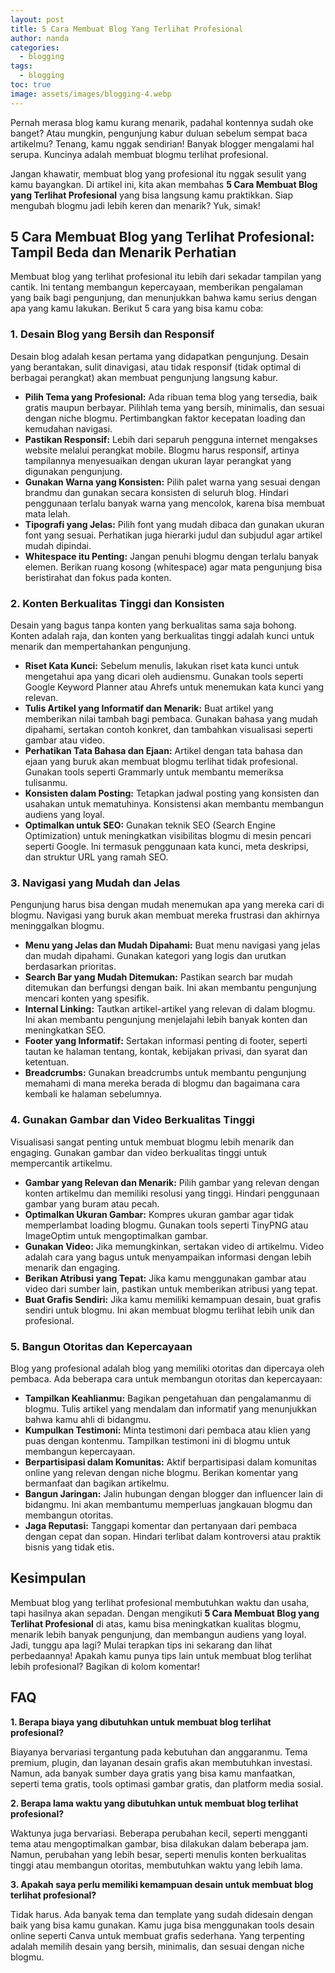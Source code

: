 ```yaml
---
layout: post
title: 5 Cara Membuat Blog Yang Terlihat Profesional
author: nanda
categories:
  - blogging
tags:
  - blogging
toc: true
image: assets/images/blogging-4.webp
---
```



Pernah merasa blog kamu kurang menarik, padahal kontennya sudah oke banget? Atau mungkin, pengunjung kabur duluan sebelum sempat baca artikelmu? Tenang, kamu nggak sendirian! Banyak blogger mengalami hal serupa. Kuncinya adalah membuat blogmu terlihat profesional.

Jangan khawatir, membuat blog yang profesional itu nggak sesulit yang kamu bayangkan. Di artikel ini, kita akan membahas **5 Cara Membuat Blog yang Terlihat Profesional** yang bisa langsung kamu praktikkan. Siap mengubah blogmu jadi lebih keren dan menarik? Yuk, simak!

## 5 Cara Membuat Blog yang Terlihat Profesional: Tampil Beda dan Menarik Perhatian

Membuat blog yang terlihat profesional itu lebih dari sekadar tampilan yang cantik. Ini tentang membangun kepercayaan, memberikan pengalaman yang baik bagi pengunjung, dan menunjukkan bahwa kamu serius dengan apa yang kamu lakukan. Berikut 5 cara yang bisa kamu coba:

### 1\. Desain Blog yang Bersih dan Responsif

Desain blog adalah kesan pertama yang didapatkan pengunjung. Desain yang berantakan, sulit dinavigasi, atau tidak responsif (tidak optimal di berbagai perangkat) akan membuat pengunjung langsung kabur.

- **Pilih Tema yang Profesional:** Ada ribuan tema blog yang tersedia, baik gratis maupun berbayar. Pilihlah tema yang bersih, minimalis, dan sesuai dengan niche blogmu. Pertimbangkan faktor kecepatan loading dan kemudahan navigasi.
- **Pastikan Responsif:** Lebih dari separuh pengguna internet mengakses website melalui perangkat mobile. Blogmu harus responsif, artinya tampilannya menyesuaikan dengan ukuran layar perangkat yang digunakan pengunjung.
- **Gunakan Warna yang Konsisten:** Pilih palet warna yang sesuai dengan brandmu dan gunakan secara konsisten di seluruh blog. Hindari penggunaan terlalu banyak warna yang mencolok, karena bisa membuat mata lelah.
- **Tipografi yang Jelas:** Pilih font yang mudah dibaca dan gunakan ukuran font yang sesuai. Perhatikan juga hierarki judul dan subjudul agar artikel mudah dipindai.
- **Whitespace itu Penting:** Jangan penuhi blogmu dengan terlalu banyak elemen. Berikan ruang kosong (whitespace) agar mata pengunjung bisa beristirahat dan fokus pada konten.

### 2\. Konten Berkualitas Tinggi dan Konsisten

Desain yang bagus tanpa konten yang berkualitas sama saja bohong. Konten adalah raja, dan konten yang berkualitas tinggi adalah kunci untuk menarik dan mempertahankan pengunjung.

- **Riset Kata Kunci:** Sebelum menulis, lakukan riset kata kunci untuk mengetahui apa yang dicari oleh audiensmu. Gunakan tools seperti Google Keyword Planner atau Ahrefs untuk menemukan kata kunci yang relevan.
- **Tulis Artikel yang Informatif dan Menarik:** Buat artikel yang memberikan nilai tambah bagi pembaca. Gunakan bahasa yang mudah dipahami, sertakan contoh konkret, dan tambahkan visualisasi seperti gambar atau video.
- **Perhatikan Tata Bahasa dan Ejaan:** Artikel dengan tata bahasa dan ejaan yang buruk akan membuat blogmu terlihat tidak profesional. Gunakan tools seperti Grammarly untuk membantu memeriksa tulisanmu.
- **Konsisten dalam Posting:** Tetapkan jadwal posting yang konsisten dan usahakan untuk mematuhinya. Konsistensi akan membantu membangun audiens yang loyal.
- **Optimalkan untuk SEO:** Gunakan teknik SEO (Search Engine Optimization) untuk meningkatkan visibilitas blogmu di mesin pencari seperti Google. Ini termasuk penggunaan kata kunci, meta deskripsi, dan struktur URL yang ramah SEO.

### 3\. Navigasi yang Mudah dan Jelas

Pengunjung harus bisa dengan mudah menemukan apa yang mereka cari di blogmu. Navigasi yang buruk akan membuat mereka frustrasi dan akhirnya meninggalkan blogmu.

- **Menu yang Jelas dan Mudah Dipahami:** Buat menu navigasi yang jelas dan mudah dipahami. Gunakan kategori yang logis dan urutkan berdasarkan prioritas.
- **Search Bar yang Mudah Ditemukan:** Pastikan search bar mudah ditemukan dan berfungsi dengan baik. Ini akan membantu pengunjung mencari konten yang spesifik.
- **Internal Linking:** Tautkan artikel-artikel yang relevan di dalam blogmu. Ini akan membantu pengunjung menjelajahi lebih banyak konten dan meningkatkan SEO.
- **Footer yang Informatif:** Sertakan informasi penting di footer, seperti tautan ke halaman tentang, kontak, kebijakan privasi, dan syarat dan ketentuan.
- **Breadcrumbs:** Gunakan breadcrumbs untuk membantu pengunjung memahami di mana mereka berada di blogmu dan bagaimana cara kembali ke halaman sebelumnya.

### 4\. Gunakan Gambar dan Video Berkualitas Tinggi

Visualisasi sangat penting untuk membuat blogmu lebih menarik dan engaging. Gunakan gambar dan video berkualitas tinggi untuk mempercantik artikelmu.

- **Gambar yang Relevan dan Menarik:** Pilih gambar yang relevan dengan konten artikelmu dan memiliki resolusi yang tinggi. Hindari penggunaan gambar yang buram atau pecah.
- **Optimalkan Ukuran Gambar:** Kompres ukuran gambar agar tidak memperlambat loading blogmu. Gunakan tools seperti TinyPNG atau ImageOptim untuk mengoptimalkan gambar.
- **Gunakan Video:** Jika memungkinkan, sertakan video di artikelmu. Video adalah cara yang bagus untuk menyampaikan informasi dengan lebih menarik dan engaging.
- **Berikan Atribusi yang Tepat:** Jika kamu menggunakan gambar atau video dari sumber lain, pastikan untuk memberikan atribusi yang tepat.
- **Buat Grafis Sendiri:** Jika kamu memiliki kemampuan desain, buat grafis sendiri untuk blogmu. Ini akan membuat blogmu terlihat lebih unik dan profesional.

### 5\. Bangun Otoritas dan Kepercayaan

Blog yang profesional adalah blog yang memiliki otoritas dan dipercaya oleh pembaca. Ada beberapa cara untuk membangun otoritas dan kepercayaan:

- **Tampilkan Keahlianmu:** Bagikan pengetahuan dan pengalamanmu di blogmu. Tulis artikel yang mendalam dan informatif yang menunjukkan bahwa kamu ahli di bidangmu.
- **Kumpulkan Testimoni:** Minta testimoni dari pembaca atau klien yang puas dengan kontenmu. Tampilkan testimoni ini di blogmu untuk membangun kepercayaan.
- **Berpartisipasi dalam Komunitas:** Aktif berpartisipasi dalam komunitas online yang relevan dengan niche blogmu. Berikan komentar yang bermanfaat dan bagikan artikelmu.
- **Bangun Jaringan:** Jalin hubungan dengan blogger dan influencer lain di bidangmu. Ini akan membantumu memperluas jangkauan blogmu dan membangun otoritas.
- **Jaga Reputasi:** Tanggapi komentar dan pertanyaan dari pembaca dengan cepat dan sopan. Hindari terlibat dalam kontroversi atau praktik bisnis yang tidak etis.

## Kesimpulan

Membuat blog yang terlihat profesional membutuhkan waktu dan usaha, tapi hasilnya akan sepadan. Dengan mengikuti **5 Cara Membuat Blog yang Terlihat Profesional** di atas, kamu bisa meningkatkan kualitas blogmu, menarik lebih banyak pengunjung, dan membangun audiens yang loyal. Jadi, tunggu apa lagi? Mulai terapkan tips ini sekarang dan lihat perbedaannya! Apakah kamu punya tips lain untuk membuat blog terlihat lebih profesional? Bagikan di kolom komentar!

## FAQ

**1\. Berapa biaya yang dibutuhkan untuk membuat blog terlihat profesional?**

Biayanya bervariasi tergantung pada kebutuhan dan anggaranmu. Tema premium, plugin, dan layanan desain grafis akan membutuhkan investasi. Namun, ada banyak sumber daya gratis yang bisa kamu manfaatkan, seperti tema gratis, tools optimasi gambar gratis, dan platform media sosial.

**2\. Berapa lama waktu yang dibutuhkan untuk membuat blog terlihat profesional?**

Waktunya juga bervariasi. Beberapa perubahan kecil, seperti mengganti tema atau mengoptimalkan gambar, bisa dilakukan dalam beberapa jam. Namun, perubahan yang lebih besar, seperti menulis konten berkualitas tinggi atau membangun otoritas, membutuhkan waktu yang lebih lama.

**3\. Apakah saya perlu memiliki kemampuan desain untuk membuat blog terlihat profesional?**

Tidak harus. Ada banyak tema dan template yang sudah didesain dengan baik yang bisa kamu gunakan. Kamu juga bisa menggunakan tools desain online seperti Canva untuk membuat grafis sederhana. Yang terpenting adalah memilih desain yang bersih, minimalis, dan sesuai dengan niche blogmu.
